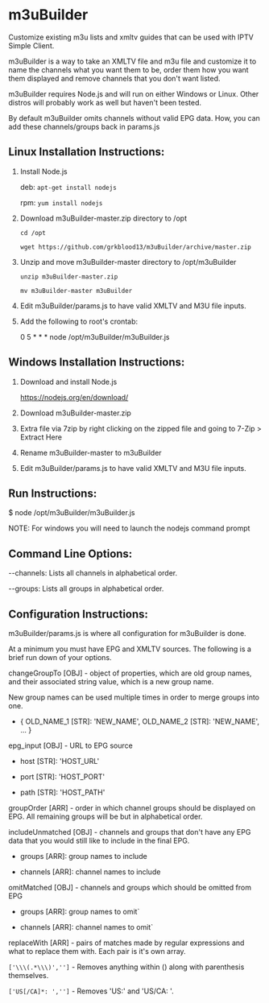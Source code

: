 # m3uBuilder
Customize existing m3u lists and xmltv guides that can be used with IPTV Simple Client.

m3uBuilder is a way to take an XMLTV file and m3u file and customize it to name the channels what you want them to be, order them how you want them displayed and remove channels that you don't want listed.

m3uBuilder requires Node.js and will run on either Windows or Linux. Other distros will probably work as well but haven't been tested.

By default m3uBuilder omits channels without valid EPG data. How, you can add these channels/groups back in params.js

## Linux Installation Instructions:

1) Install Node.js

   deb: `apt-get install nodejs`
   
   rpm: `yum install nodejs`
   
1) Download m3uBuilder-master.zip directory to /opt

   `cd /opt`

   `wget https://github.com/grkblood13/m3uBuilder/archive/master.zip`

2) Unzip and move m3uBuilder-master directory to /opt/m3uBuilder

   `unzip m3uBuilder-master.zip`

   `mv m3uBuilder-master m3uBuilder`

3) Edit m3uBuilder/params.js to have valid XMLTV and M3U file inputs.

4) Add the following to root's crontab:

   0 5 * * * node /opt/m3uBuilder/m3uBuilder.js
   
## Windows Installation Instructions:

1) Download and install Node.js

   https://nodejs.org/en/download/
   
2) Download m3uBuilder-master.zip

3) Extra file via 7zip by right clicking on the zipped file and going to 7-Zip > Extract Here

4) Rename m3uBuilder-master to m3uBuilder

5) Edit m3uBuilder/params.js to have valid XMLTV and M3U file inputs.

## Run Instructions:

   $ node /opt/m3uBuilder/m3uBuilder.js

   NOTE: For windows you will need to launch the nodejs command prompt

## Command Line Options:

--channels: Lists all channels in alphabetical order.

--groups: Lists all groups in alphabetical order.

## Configuration Instructions:

m3uBuilder/params.js is where all configuration for m3uBuilder is done.

At a minimum you must have EPG and XMLTV sources. The following is a brief run down of your options.

changeGroupTo [OBJ] - object of properties, which are old group names, and their associated string value, which is a new group name.

  New group names can be used multiple times in order to merge groups into one.

  * { OLD_NAME_1 [STR]: 'NEW_NAME',  OLD_NAME_2 [STR]: 'NEW_NAME', ... }

epg_input [OBJ] - URL to EPG source

  * host [STR]: 'HOST_URL'

  * port [STR]: 'HOST_PORT'

  * path [STR]: 'HOST_PATH'

groupOrder [ARR] - order in which channel groups should be displayed on EPG. All remaining groups will be but in alphabetical order.

includeUnmatched [OBJ] - channels and groups that don't have any EPG data that you would still like to include in the final EPG.

  * groups [ARR]: group names to include

  * channels [ARR]: channel names to include

omitMatched [OBJ] - channels and groups which should be omitted from EPG

  * groups [ARR]: group names to omit`

  * channels [ARR]: channel names to omit`

replaceWith [ARR] - pairs of matches made by regular expressions and what to replace them with. Each pair is it's own array.

 `['\\\(.*\\\)','']` - Removes anything within () along with parenthesis themselves.

 `['US[/CA]*: ','']` - Removes 'US:' and 'US/CA: '.
